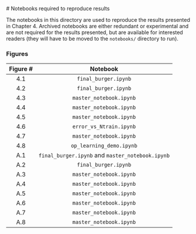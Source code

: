 # Notebooks required to reproduce results

The notebooks in this directory are used to reproduce the results presented in Chapter 4. Archived notebooks are either redundant or experimental and are not required for the results presented, but are available for interested readers (they will have to be moved to the `notebooks/` directory to run).

### Figures

| Figure # |                    Notebook                     |
|:--------:|:-----------------------------------------------:|
|     4.1    |           `final_burger.ipynb`           |
|     4.2    |         `final_burger.ipynb`                        |
|     4.3    | `master_notebook.ipynb` |
|     4.4    | `master_notebook.ipynb` |
|     4.5    |                        `master_notebook.ipynb`                       |
|     4.6    | `error_vs_Ntrain.ipynb` |
|     4.7    | `master_notebook.ipynb` |
|     4.8    |            `op_learning_demo.ipynb`            |
|     A.1    |    `final_burger.ipynb` and `master_notebook.ipynb`     |
|    A.2    |    `final_burger.ipynb`    |
|    A.3    |             `master_notebook.ipynb`             |
|    A.4    |             `master_notebook.ipynb`             |
|    A.5    |    `master_notebook.ipynb`     |
|    A.6    |   `master_notebook.ipynb`   |
|    A.7    |   `master_notebook.ipynb`   |
|    A.8    |      `master_notebook.ipynb`       |